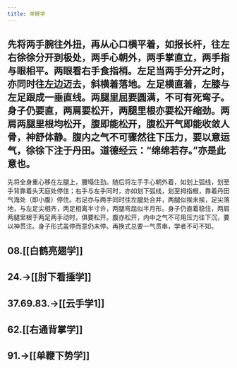 ```yaml
---
title: 单鞭学
---
```


## 先将两手腕往外扭，再从心口横平着，如报长杆，往左右徐徐分开到极处，两手心朝外，两手掌直立，两手指与眼相平。两眼看右手食指梢。左足当两手分开之时，亦同时往左边迈去，斜横着落地。左足横直着，左膝与左足跟成一垂直线。两腿里屈要圆满，不可有死弯子。身子仍要直，两肩要松开，两腿里根亦要松开缩劲。两肩两腿里根均松开，腹即能松开，腹松开气即能收敛人骨，神舒体静。腹内之气不可骤然往下压力，要以意运气，徐徐下注于丹田。道德经云：“绵绵若存。”亦是此意也。
先将全身重心移在左腿上，腰塌住劲。随后将左手手心朝外着，如划上弧线，划至手背靠着头天庭处停住；右手与左手同时，亦如划下弧线，划至拇指根，靠着丹田气海处（即小腹）停住。右足亦与两手同时往左腿处合并，两腿似挨未挨，足尖落地，与左足尖相齐，两足相离半寸许，两腿弯屈似半月形。身子仍直着稳住，两肩两腿里根于两足两手动时，俱要松开。腹亦松开，内中之气不可用压力往下沉，要以神贯注。身子形式虽停而意仍未停。再换式总要一气贯串，学者不可不知。
## 08.[[白鹤亮翅学]]
## 24.->[[肘下看捶学]]
## 37.69.83.->[[云手学1]]
## 62.[[右通背掌学]]
## 91.->[[单鞭下势学]]
##
